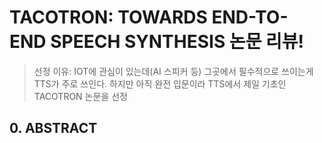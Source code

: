 # TACOTRON: TOWARDS END-TO-END SPEECH SYNTHESIS 논문 리뷰!

> 선정 이유: IOT에 관심이 있는데(AI 스피커 등) 그곳에서 필수적으로 쓰이는게 TTS가 주로 쓰인다. 하지만 아직 완전 입문이라 TTS에서 제일 기초인 TACOTRON 논문을 선정

## 0. ABSTRACT

